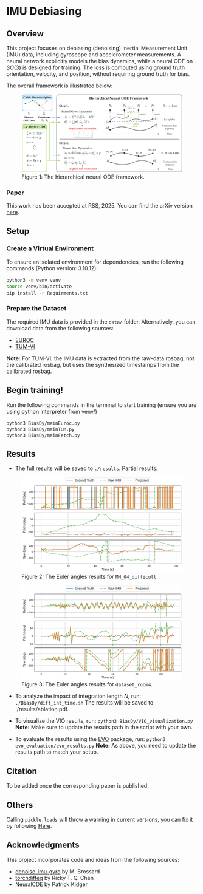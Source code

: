 # IMU Debiasing

## Overview
This project focuses on debiasing (denoising) Inertial Measurement Unit (IMU) data, including gyroscope and accelerometer measurements. A neural network explicitly models the bias dynamics, while a neural ODE on $SO(3)$ is designed for training. The loss is computed using ground truth orientation, velocity, and position, without requiring ground truth for bias.

The overall framework is illustrated below:


<figure>
  <img src="figs/fig1.png" alt="Framework" width="600">
  <figcaption>Figure 1: The hierarchical neural ODE framework.</figcaption>
</figure>

### Paper
This work has been accepted at RSS, 2025. You can find the arXiv version [here](https://arxiv.org/abs/2504.09495).

## Setup

### Create a Virtual Environment
To ensure an isolated environment for dependencies, run the following commands (Python version: 3.10.12):

```bash
python3 -m venv venv
source venv/bin/activate
pip install -r Requirments.txt
```


### Prepare the Dataset
The required IMU data is provided in the `data/` folder. Alternatively, you can download data from the following sources:

- [EUROC](http://robotics.ethz.ch/~asl-datasets/ijrr_euroc_mav_dataset/)
- [TUM-VI](https://cvg.cit.tum.de/data/datasets/visual-inertial-dataset)

**Note:** For TUM-VI, the IMU data is extracted from the raw-data rosbag, not the calibrated rosbag, but uses the synthesized timestamps from the calibrated rosbag.



## Begin training!
Run the following commands in the terminal to start training (ensure you are using python interpreter from venv/)
```
python3 BiasDy/mainEuroc.py
python3 BiasDy/mainTUM.py
python3 BiasDy/mainFetch.py
```

## Results
- The full results will be saved to `./results`. Partial results:

<figure>
  <img src="figs/MH_04_difficult.png" alt="Framework" width="600">
  <figcaption>Figure 2: The Euler angles results for <code>MH_04_difficult</code>.</figcaption>
</figure>
<figure>
  <img src="figs/dataset_room4.png" alt="Framework" width="600">
  <figcaption>Figure 3: The Euler angles results for <code>dataset_room4</code>.</figcaption>
</figure>

- To analyze the impact of integration length $N$, run: `./BiasDy/diff_int_time.sh`
The results will be saved to ./results/ablation.pdf.

- To visualize the VIO results, run: `python3 BiasDy/VIO_visualization.py`
**Note:** Make sure to update the results path in the script with your own.

- To evaluate the results using the [EVO](https://github.com/MichaelGrupp/evo) package, run: `python3 evo_evaluation/evo_results.py`
**Note:** As above, you need to update the results path to match your setup.


## Citation
To be added once the corresponding paper is published.

## Others
Calling `pickle.loads` will throw a warning in current versions, you can fix it by following [Here](https://github.com/pytorch/pytorch/issues/130242).

## Acknowledgments

This project incorporates code and ideas from the following sources:

- [denoise-imu-gyro](https://github.com/mbrossar/denoise-imu-gyro) by M. Brossard
- [torchdiffeq](https://github.com/rtqichen/torchdiffeq) by Ricky T. Q. Chen
- [NeuralCDE](https://github.com/patrick-kidger/NeuralCDE) by Patrick Kidger



